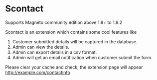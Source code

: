 # Scontact

Supports Magneto community edition above 1.8+ to 1.9.2

Scontact is an extension which contains some cool features like 

1) Customer submitted details will be captured in the database.
2) Admin can view the details.
3) Admin can export details in a csv format.
4) Admin will get an email notification when customer submit the form.

Please clear your cache and check, the extension page will appear http://example.com/contactinfo